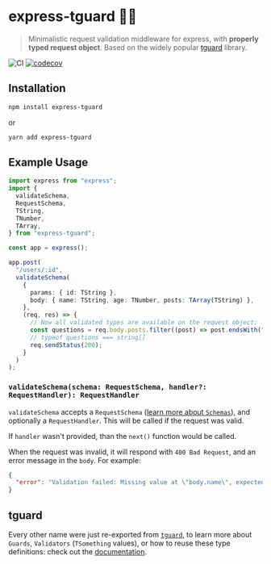 # express-tguard 💂‍♀️

> Minimalistic request validation middleware for express,
> with **properly typed request object**.
> Based on the widely popular [tguard](https://github.com/davidkarolyi/tguard) library.

![CI](https://github.com/davidkarolyi/express-tguard/workflows/CI/badge.svg)
[![codecov](https://codecov.io/gh/davidkarolyi/express-tguard/branch/main/graph/badge.svg?token=MB8YICEAOZ)](https://codecov.io/gh/davidkarolyi/express-tguard)

## Installation

```sh
npm install express-tguard
```

or

```sh
yarn add express-tguard
```

## Example Usage

```ts
import express from "express";
import {
  validateSchema,
  RequestSchema,
  TString,
  TNumber,
  TArray,
} from "express-tguard";

const app = express();

app.post(
  "/users/:id",
  validateSchema(
    {
      params: { id: TString },
      body: { name: TString, age: TNumber, posts: TArray(TString) },
    },
    (req, res) => {
      // Now all validated types are available on the request object:
      const questions = req.body.posts.filter((post) => post.endsWith("?"));
      // typeof questions === string[]
      req.sendStatus(200);
    }
  )
);
```

### `validateSchema(schema: RequestSchema, handler?: RequestHandler): RequestHandler`

`validateSchema` accepts a `RequestSchema` ([learn more about `Schemas`](https://github.com/davidkarolyi/tguard#schema)),
and optionally a `RequestHandler`. This will be called if the request was valid.

If `handler` wasn't provided, than the `next()` function would be called.

When the request was invalid, it will respond with `400 Bad Request`,
and an error message in the `body`. For example:

```json
{
  "error": "Validation failed: Missing value at \"body.name\", expected type: string"
}
```

## tguard

Every other name were just re-exported from [`tguard`](https://github.com/davidkarolyi/tguard),
to learn more about `Guards`, `Validators` (`TSomething` values),
or how to reuse these type definitions: check out the [documentation](https://github.com/davidkarolyi/tguard#readme).
